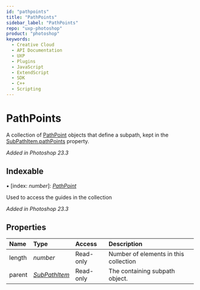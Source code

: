 ```yaml
---
id: "pathpoints"
title: "PathPoints"
sidebar_label: "PathPoints"
repo: "uxp-photoshop"
product: "photoshop"
keywords:
  - Creative Cloud
  - API Documentation
  - UXP
  - Plugins
  - JavaScript
  - ExtendScript
  - SDK
  - C++
  - Scripting
---
```


# PathPoints

A collection of [PathPoint](/ps_reference/classes/pathpoint/) objects that define a subpath, kept in the [SubPathItem.pathPoints](/ps_reference/classes/subpathitem/#pathpoints) property.

*Added in Photoshop 23.3*

## Indexable

▪ [index: *number*]: [*PathPoint*](/ps_reference/classes/pathpoint/)

Used to access the guides in the collection

*Added in Photoshop 23.3*

## Properties

| Name | Type | Access | Description |
| :------ | :------ | :------ | :------ |
| length | *number* | Read-only | Number of elements in this collection |
| parent | [*SubPathItem*](/ps_reference/classes/subpathitem/) | Read-only | The containing subpath object. |
